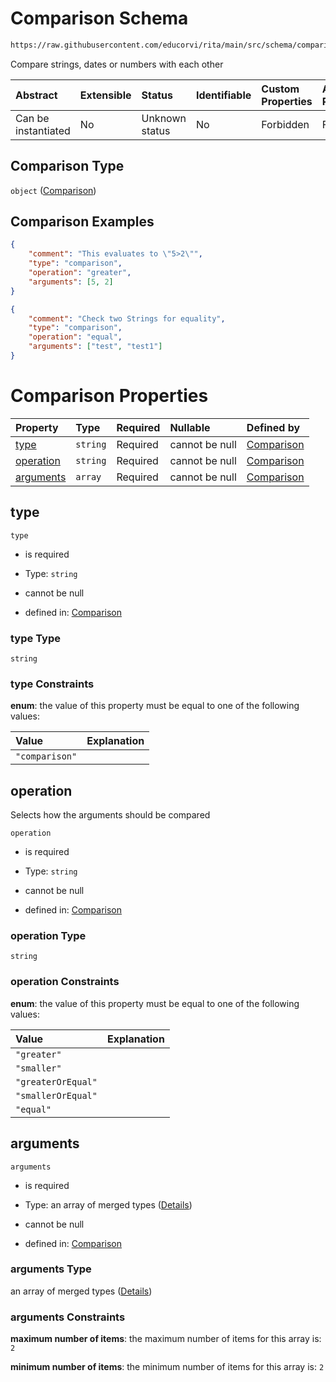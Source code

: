 # Comparison Schema

```txt
https://raw.githubusercontent.com/educorvi/rita/main/src/schema/comparison.json
```

Compare strings, dates or numbers with each other

| Abstract            | Extensible | Status         | Identifiable | Custom Properties | Additional Properties | Access Restrictions | Defined In                                                                 |
| :------------------ | :--------- | :------------- | :----------- | :---------------- | :-------------------- | :------------------ | :------------------------------------------------------------------------- |
| Can be instantiated | No         | Unknown status | No           | Forbidden         | Forbidden             | none                | [comparison.json](../../src/schema/comparison.json 'open original schema') |

## Comparison Type

`object` ([Comparison](comparison.md))

## Comparison Examples

```json
{
    "comment": "This evaluates to \"5>2\"",
    "type": "comparison",
    "operation": "greater",
    "arguments": [5, 2]
}
```

```json
{
    "comment": "Check two Strings for equality",
    "type": "comparison",
    "operation": "equal",
    "arguments": ["test", "test1"]
}
```

# Comparison Properties

| Property                | Type     | Required | Nullable       | Defined by                                                                                                                                               |
| :---------------------- | :------- | :------- | :------------- | :------------------------------------------------------------------------------------------------------------------------------------------------------- |
| [type](#type)           | `string` | Required | cannot be null | [Comparison](comparison-properties-type.md 'https://raw.githubusercontent.com/educorvi/rita/main/src/schema/comparison.json#/properties/type')           |
| [operation](#operation) | `string` | Required | cannot be null | [Comparison](comparison-properties-operation.md 'https://raw.githubusercontent.com/educorvi/rita/main/src/schema/comparison.json#/properties/operation') |
| [arguments](#arguments) | `array`  | Required | cannot be null | [Comparison](comparison-properties-arguments.md 'https://raw.githubusercontent.com/educorvi/rita/main/src/schema/comparison.json#/properties/arguments') |

## type

`type`

-   is required

-   Type: `string`

-   cannot be null

-   defined in: [Comparison](comparison-properties-type.md 'https://raw.githubusercontent.com/educorvi/rita/main/src/schema/comparison.json#/properties/type')

### type Type

`string`

### type Constraints

**enum**: the value of this property must be equal to one of the following values:

| Value          | Explanation |
| :------------- | :---------- |
| `"comparison"` |             |

## operation

Selects how the arguments should be compared

`operation`

-   is required

-   Type: `string`

-   cannot be null

-   defined in: [Comparison](comparison-properties-operation.md 'https://raw.githubusercontent.com/educorvi/rita/main/src/schema/comparison.json#/properties/operation')

### operation Type

`string`

### operation Constraints

**enum**: the value of this property must be equal to one of the following values:

| Value              | Explanation |
| :----------------- | :---------- |
| `"greater"`        |             |
| `"smaller"`        |             |
| `"greaterOrEqual"` |             |
| `"smallerOrEqual"` |             |
| `"equal"`          |             |

## arguments

`arguments`

-   is required

-   Type: an array of merged types ([Details](comparison-properties-arguments-items.md))

-   cannot be null

-   defined in: [Comparison](comparison-properties-arguments.md 'https://raw.githubusercontent.com/educorvi/rita/main/src/schema/comparison.json#/properties/arguments')

### arguments Type

an array of merged types ([Details](comparison-properties-arguments-items.md))

### arguments Constraints

**maximum number of items**: the maximum number of items for this array is: `2`

**minimum number of items**: the minimum number of items for this array is: `2`
